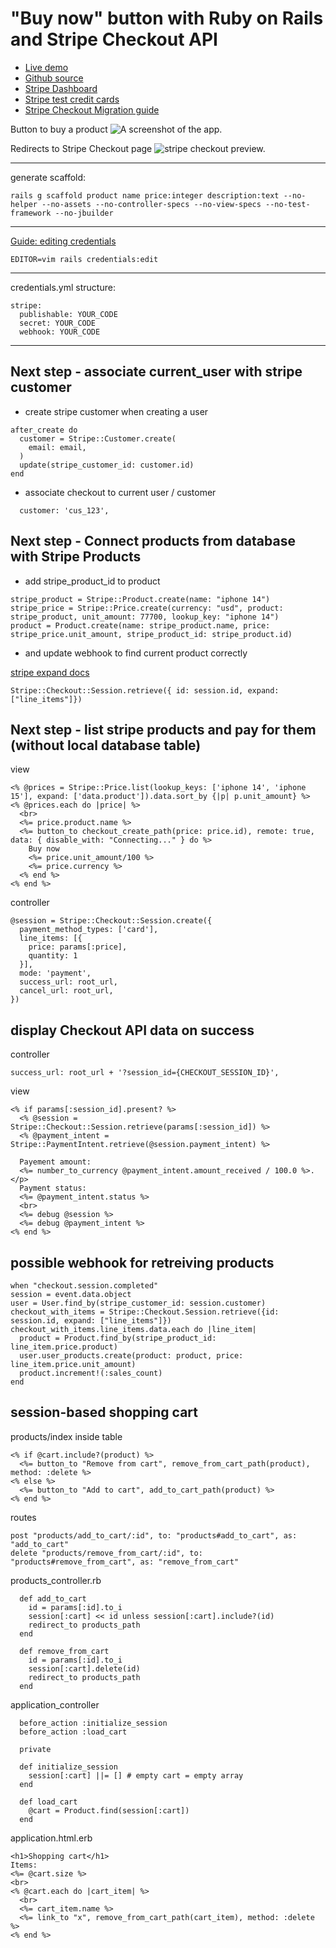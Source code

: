 # "Buy now" button with Ruby on Rails and Stripe Checkout API

* [Live demo](https://shoplify.herokuapp.com/)
* [Github source](https://github.com/yshmarov/shoplify)
* [Stripe Dashboard](https://dashboard.stripe.com/)
* [Stripe test credit cards](https://stripe.com/docs/testing)
* [Stripe Checkout Migration guide](https://stripe.com/docs/payments/checkout/migration)

Button to buy a product
![A screenshot of the app.](./shoplify-preview.png)

Redirects to Stripe Checkout page
![stripe checkout preview.](./stripe-checkout-preview.png)

****

generate scaffold:
```
rails g scaffold product name price:integer description:text --no-helper --no-assets --no-controller-specs --no-view-specs --no-test-framework --no-jbuilder 
```

****

[Guide: editing credentials](https://blog.corsego.com/ruby-on-rails-6-credentials-tldr)
```
EDITOR=vim rails credentials:edit
```

****

credentials.yml structure:
```
stripe:
  publishable: YOUR_CODE
  secret: YOUR_CODE
  webhook: YOUR_CODE
```

****

## Next step - associate current_user with stripe customer

* create stripe customer when creating a user

```
after_create do
  customer = Stripe::Customer.create(
    email: email,
  )
  update(stripe_customer_id: customer.id)
end
```

* associate checkout to current user / customer

```
  customer: 'cus_123',
```

## Next step - Connect products from database with Stripe Products

* add stripe_product_id to product

```
stripe_product = Stripe::Product.create(name: "iphone 14")
stripe_price = Stripe::Price.create(currency: "usd", product: stripe_product, unit_amount: 77700, lookup_key: "iphone 14")
product = Product.create(name: stripe_product.name, price: stripe_price.unit_amount, stripe_product_id: stripe_product.id)
```

* and update webhook to find current product correctly

[stripe expand docs](https://stripe.com/docs/expand)

```
Stripe::Checkout::Session.retrieve({ id: session.id, expand: ["line_items"]})
```

## Next step - list stripe products and pay for them (without local database table) 

view
```
<% @prices = Stripe::Price.list(lookup_keys: ['iphone 14', 'iphone 15'], expand: ['data.product']).data.sort_by {|p| p.unit_amount} %>
<% @prices.each do |price| %>
  <br>
  <%= price.product.name %>
  <%= button_to checkout_create_path(price: price.id), remote: true, data: { disable_with: "Connecting..." } do %>
    Buy now
    <%= price.unit_amount/100 %>
    <%= price.currency %>
  <% end %>
<% end %>
```
controller
```
@session = Stripe::Checkout::Session.create({
  payment_method_types: ['card'],
  line_items: [{
    price: params[:price],
    quantity: 1
  }],
  mode: 'payment',
  success_url: root_url,
  cancel_url: root_url,
})
```

## display Checkout API data on success

controller
```
success_url: root_url + '?session_id={CHECKOUT_SESSION_ID}',
```
view
```
<% if params[:session_id].present? %>
  <% @session = Stripe::Checkout::Session.retrieve(params[:session_id]) %>
  <% @payment_intent = Stripe::PaymentIntent.retrieve(@session.payment_intent) %>

  Payement amount: 
  <%= number_to_currency @payment_intent.amount_received / 100.0 %>.</p>
  Payment status: 
  <%= @payment_intent.status %>
  <br>
  <%= debug @session %>
  <%= debug @payment_intent %>
<% end %>
```

## possible webhook for retreiving products

```
when "checkout.session.completed"
session = event.data.object
user = User.find_by(stripe_customer_id: session.customer)
checkout_with_items = Stripe::Checkout.Session.retrieve({id: session.id, expand: ["line_items"]})
checkout_with_items.line_items.data.each do |line_item|
  product = Product.find_by(stripe_product_id: line_item.price.product)
  user.user_products.create(product: product, price: line_item.price.unit_amount)
  product.increment!(:sales_count)
end
```

## session-based shopping cart

products/index inside table
```
<% if @cart.include?(product) %>
  <%= button_to "Remove from cart", remove_from_cart_path(product), method: :delete %>
<% else %>
  <%= button_to "Add to cart", add_to_cart_path(product) %>
<% end %>
```
routes
```
post "products/add_to_cart/:id", to: "products#add_to_cart", as: "add_to_cart"
delete "products/remove_from_cart/:id", to: "products#remove_from_cart", as: "remove_from_cart"
```
products_controller.rb
```
  def add_to_cart
    id = params[:id].to_i
    session[:cart] << id unless session[:cart].include?(id)
    redirect_to products_path
  end

  def remove_from_cart
    id = params[:id].to_i
    session[:cart].delete(id)
    redirect_to products_path
  end
```
application_controller
```
  before_action :initialize_session
  before_action :load_cart

  private

  def initialize_session
    session[:cart] ||= [] # empty cart = empty array
  end

  def load_cart
    @cart = Product.find(session[:cart])
  end
```
application.html.erb
```
<h1>Shopping cart</h1>
Items:
<%= @cart.size %>
<br>
<% @cart.each do |cart_item| %>
  <br>
  <%= cart_item.name %>
  <%= link_to "x", remove_from_cart_path(cart_item), method: :delete %>
<% end %>
```
